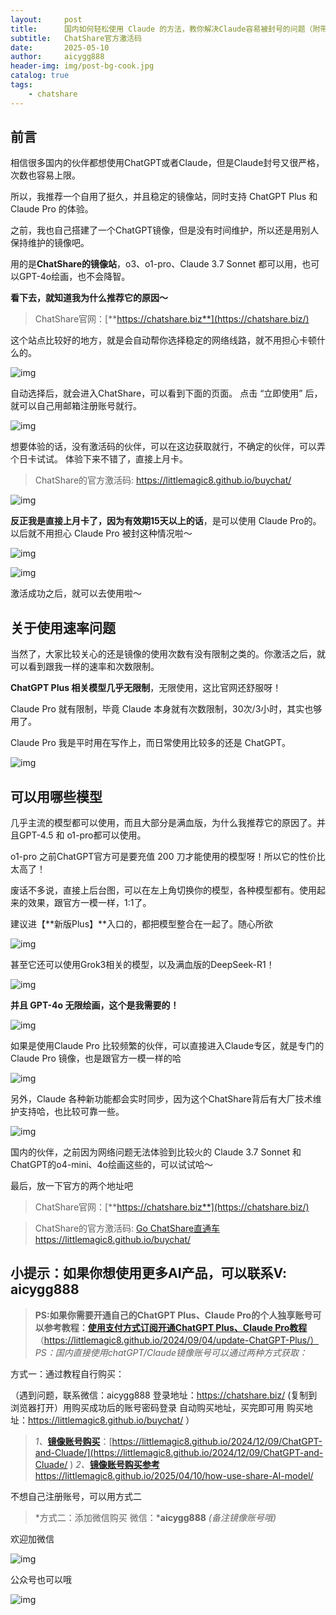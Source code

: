 ```yaml
---
layout:     post
title:      国内如何轻松使用 Claude 的方法，教你解决Claude容易被封号的问题（附带ChatShare官方激活码）
subtitle:   ChatShare官方激活码
date:       2025-05-10
author:     aicygg888
header-img: img/post-bg-cook.jpg
catalog: true
tags:
    - chatshare
---
```


## **前言**

相信很多国内的伙伴都想使用ChatGPT或者Claude，但是Claude封号又很严格，次数也容易上限。

所以，我推荐一个自用了挺久，并且稳定的镜像站，同时支持 ChatGPT Plus 和 Claude Pro 的体验。

之前，我也自己搭建了一个ChatGPT镜像，但是没有时间维护，所以还是用别人保持维护的镜像吧。

用的是**ChatShare的镜像站**，o3、o1-pro、Claude 3.7 Sonnet 都可以用，也可以GPT-4o绘画，也不会降智。

**看下去，就知道我为什么推荐它的原因～**

> ChatShare官网：[**https://chatshare.biz**](https://chatshare.biz/)

这个站点比较好的地方，就是会自动帮你选择稳定的网络线路，就不用担心卡顿什么的。

![img](https://pic1.zhimg.com/80/v2-5a2fa3107f6edd18abc443b2788674c6_720w.png)

自动选择后，就会进入ChatShare，可以看到下面的页面。 点击 “立即使用” 后，就可以自己用邮箱注册账号就行。

![img](https://pic1.zhimg.com/80/v2-cf717215a5ac21dd84631cca1e62ac12_720w.png)

想要体验的话，没有激活码的伙伴，可以在这边获取就行，不确定的伙伴，可以弄个日卡试试。 体验下来不错了，直接上月卡。

> ChatShare的官方激活码: https://littlemagic8.github.io/buychat/

![img](https://pica.zhimg.com/80/v2-b93ef372caa0b341488ca7272cc6b443_720w.png)

**反正我是直接上月卡了，因为有效期15天以上的话**，是可以使用 Claude Pro的。 以后就不用担心 Claude Pro 被封这种情况啦～

![img](https://picx.zhimg.com/80/v2-485b1fa0c8b81d6b03cee6c3529bbd71_720w.png)

![img](https://picx.zhimg.com/80/v2-ba8b68f9d41f58681c01af4acee352a9_720w.png)

激活成功之后，就可以去使用啦～

## **关于使用速率问题**

当然了，大家比较关心的还是镜像的使用次数有没有限制之类的。你激活之后，就可以看到跟我一样的速率和次数限制。

**ChatGPT Plus 相关模型几乎无限制**，无限使用，这比官网还舒服呀！

Claude Pro 就有限制，毕竟 Claude 本身就有次数限制，30次/3小时，其实也够用了。

Claude Pro 我是平时用在写作上，而日常使用比较多的还是 ChatGPT。

![img](https://pica.zhimg.com/80/v2-27ba5190d116701fef696be28b4fd2c0_720w.png)

## **可以用哪些模型**

几乎主流的模型都可以使用，而且大部分是满血版，为什么我推荐它的原因了。并且GPT-4.5 和 o1-pro都可以使用。

o1-pro 之前ChatGPT官方可是要充值 200 刀才能使用的模型呀！所以它的性价比太高了！

废话不多说，直接上后台图，可以在左上角切换你的模型，各种模型都有。使用起来的效果，跟官方一模一样，1:1了。

建议进【**新版Plus】**入口的，都把模型整合在一起了。随心所欲

![img](https://picx.zhimg.com/80/v2-0783cc46bf28ec382d5ee35bb58178d0_720w.png)

甚至它还可以使用Grok3相关的模型，以及满血版的DeepSeek-R1！

![img](https://pic1.zhimg.com/80/v2-90f347f35a57082aeef47a319edef16c_720w.png)

**并且 GPT-4o 无限绘画，这个是我需要的！**

![img](https://pic1.zhimg.com/80/v2-bbb2f859b576de991c5fa88c5b45921f_720w.png)

如果是使用Claude Pro 比较频繁的伙伴，可以直接进入Claude专区，就是专门的Claude Pro 镜像，也是跟官方一模一样的哈

![img](https://picx.zhimg.com/80/v2-44d31cf2a727327f1b14d65f3692bef4_720w.png)

另外，Claude 各种新功能都会实时同步，因为这个ChatShare背后有大厂技术维护支持哈，也比较可靠一些。

![img](https://pica.zhimg.com/80/v2-807fe03f6815444dff3a7da8e2a10cf0_720w.png)

国内的伙伴，之前因为网络问题无法体验到比较火的 Claude 3.7 Sonnet 和 ChatGPT的o4-mini、4o绘画这些的，可以试试哈～

最后，放一下官方的两个地址吧

> ChatShare官网：[**https://chatshare.biz**](https://chatshare.biz/)

> ChatShare的官方激活码: [Go ChatShare直通车](https://littlemagic8.github.io/buychat/) https://littlemagic8.github.io/buychat/

## **小提示：如果你想使用更多AI产品，可以联系V: aicygg888**

> **PS:如果你需要开通自己的ChatGPT Plus、Claude Pro的个人独享账号可以参考教程：**[**使用支付方式订阅开通ChatGPT Plus、Claude Pro教程**](https://littlemagic8.github.io/2024/09/04/update-ChatGPT-Plus/) （https://littlemagic8.github.io/2024/09/04/update-ChatGPT-Plus/） *PS：国内直接使用chatGPT/Claude镜像账号可以通过两种方式获取：*

方式一：通过教程自行购买：

（遇到问题，联系微信：aicygg888 登录地址：https://chatshare.biz/ (复制到浏览器打开）用购买成功后的账号密码登录 自动购买地址，买完即可用 购买地址：https://littlemagic8.github.io/buychat/ ）

> *1、*[**镜像账号购买**](https://littlemagic8.github.io/2024/12/09/ChatGPT-and-Cluade/)：[https://littlemagic8.github.io/2024/12/09/ChatGPT-and-Cluade/](https://littlemagic8.github.io/2024/12/09/ChatGPT-and-Cluade/ )  *2、*[**镜像账号购买参考**](https://littlemagic8.github.io/2025/04/10/how-use-share-AI-model/) https://littlemagic8.github.io/2025/04/10/how-use-share-AI-model/

不想自己注册账号，可以用方式二

> *方式二：添加微信购买 微信：***aicygg888** *(备注镜像账号哦)*

欢迎加微信

![img](https://picx.zhimg.com/80/v2-46f7cfd62d1e94381388ab08b0fea3af_720w.png)

公众号也可以哦

![img](https://pic1.zhimg.com/80/v2-4e622b64238b20948a02e0c988ca5704_720w.png)